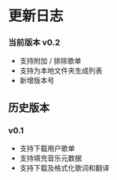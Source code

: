 # 更新日志

### 当前版本 v0.2

- 支持附加 / 排除歌单
- 支持为本地文件夹生成列表
- 新增版本号

## 历史版本

### v0.1

- 支持下载用户歌单
- 支持填充音乐元数据
- 支持下载及格式化歌词和翻译